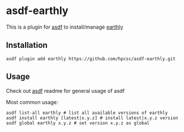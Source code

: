 # asdf-earthly

This is a plugin for [asdf](https://github.com/asdf-vm/asdf) to install/manage [earthly](https://earthly.dev)

## Installation

```
asdf plugin add earthly https://github.com/hpcsc/asdf-earthly.git
```

## Usage

Check out [asdf](https://github.com/asdf-vm/asdf) readme for general usage of asdf

Most common usage:

```
asdf list-all earthly # list all available versions of earthly
asdf install earthly [latest|x.y.z] # install latest|x.y.z version
asdf global earthly x.y.z # set version x.y.z as global
```
